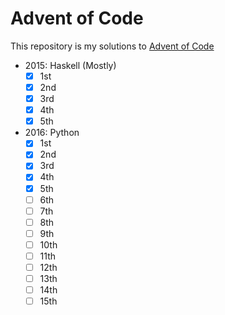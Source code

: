 # Advent of Code

This repository is my solutions to [Advent of Code](http://adventofcode.com/)

- 2015: Haskell (Mostly)
  - [x] 1st  
  - [x] 2nd
  - [x] 3rd
  - [x] 4th
  - [x] 5th

- 2016: Python
  - [x] 1st
  - [x] 2nd
  - [x] 3rd
  - [x] 4th
  - [x] 5th
  - [ ] 6th
  - [ ] 7th
  - [ ] 8th
  - [ ] 9th
  - [ ] 10th
  - [ ] 11th
  - [ ] 12th
  - [ ] 13th
  - [ ] 14th
  - [ ] 15th
